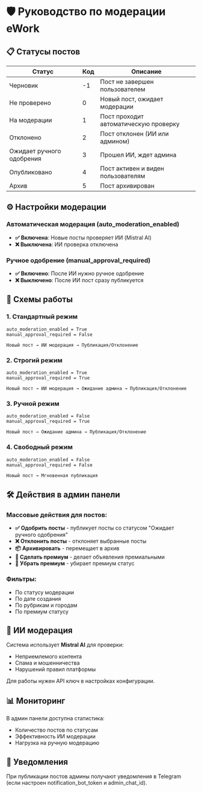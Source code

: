 # 🛡️ Руководство по модерации eWork

## 📋 Статусы постов

| Статус | Код | Описание |
|--------|-----|----------|
| Черновик | -1 | Пост не завершен пользователем |
| Не проверено | 0 | Новый пост, ожидает модерации |
| На модерации | 1 | Пост проходит автоматическую проверку |
| Отклонено | 2 | Пост отклонен (ИИ или админом) |
| Ожидает ручного одобрения | 3 | Прошел ИИ, ждет админа |
| Опубликовано | 4 | Пост активен и виден пользователям |
| Архив | 5 | Пост архивирован |

## ⚙️ Настройки модерации

### Автоматическая модерация (auto_moderation_enabled)
- **✅ Включена**: Новые посты проверяет ИИ (Mistral AI)
- **❌ Выключена**: ИИ проверка отключена

### Ручное одобрение (manual_approval_required)  
- **✅ Включено**: После ИИ нужно ручное одобрение
- **❌ Выключено**: После ИИ пост сразу публикуется

## 🔄 Схемы работы

### 1. Стандартный режим
```
auto_moderation_enabled = True
manual_approval_required = False

Новый пост → ИИ модерация → Публикация/Отклонение
```

### 2. Строгий режим
```
auto_moderation_enabled = True  
manual_approval_required = True

Новый пост → ИИ модерация → Ожидание админа → Публикация/Отклонение
```

### 3. Ручной режим
```
auto_moderation_enabled = False
manual_approval_required = True

Новый пост → Ожидание админа → Публикация/Отклонение
```

### 4. Свободный режим
```
auto_moderation_enabled = False
manual_approval_required = False

Новый пост → Мгновенная публикация
```

## 🛠️ Действия в админ панели

### Массовые действия для постов:
- **✅ Одобрить посты** - публикует посты со статусом "Ожидает ручного одобрения"
- **❌ Отклонить посты** - отклоняет выбранные посты
- **📦 Архивировать** - перемещает в архив
- **💎 Сделать премиум** - делает объявления премиальными
- **🔄 Убрать премиум** - убирает премиум статус

### Фильтры:
- По статусу модерации
- По дате создания  
- По рубрикам и городам
- По премиум статусу

## 🤖 ИИ модерация

Система использует **Mistral AI** для проверки:
- Неприемлемого контента
- Спама и мошенничества
- Нарушений правил платформы

Для работы нужен API ключ в настройках конфигурации.

## 📊 Мониторинг

В админ панели доступна статистика:
- Количество постов по статусам
- Эффективность ИИ модерации
- Нагрузка на ручную модерацию

## 🔔 Уведомления

При публикации постов админы получают уведомления в Telegram (если настроен notification_bot_token и admin_chat_id).
